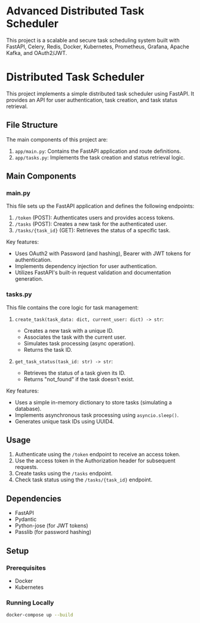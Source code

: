 # Advanced Distributed Task Scheduler

This project is a scalable and secure task scheduling system built with FastAPI, Celery, Redis, Docker, Kubernetes, Prometheus, Grafana, Apache Kafka, and OAuth2/JWT.

# Distributed Task Scheduler

This project implements a simple distributed task scheduler using FastAPI. It provides an API for user authentication, task creation, and task status retrieval.

## File Structure

The main components of this project are:

1. `app/main.py`: Contains the FastAPI application and route definitions.
2. `app/tasks.py`: Implements the task creation and status retrieval logic.

## Main Components

### main.py

This file sets up the FastAPI application and defines the following endpoints:

1. `/token` (POST): Authenticates users and provides access tokens.
2. `/tasks` (POST): Creates a new task for the authenticated user.
3. `/tasks/{task_id}` (GET): Retrieves the status of a specific task.

Key features:
- Uses OAuth2 with Password (and hashing), Bearer with JWT tokens for authentication.
- Implements dependency injection for user authentication.
- Utilizes FastAPI's built-in request validation and documentation generation.

### tasks.py

This file contains the core logic for task management:

1. `create_task(task_data: dict, current_user: dict) -> str`:
   - Creates a new task with a unique ID.
   - Associates the task with the current user.
   - Simulates task processing (async operation).
   - Returns the task ID.

2. `get_task_status(task_id: str) -> str`:
   - Retrieves the status of a task given its ID.
   - Returns "not_found" if the task doesn't exist.

Key features:
- Uses a simple in-memory dictionary to store tasks (simulating a database).
- Implements asynchronous task processing using `asyncio.sleep()`.
- Generates unique task IDs using UUID4.

## Usage

1. Authenticate using the `/token` endpoint to receive an access token.
2. Use the access token in the Authorization header for subsequent requests.
3. Create tasks using the `/tasks` endpoint.
4. Check task status using the `/tasks/{task_id}` endpoint.

## Dependencies

- FastAPI
- Pydantic
- Python-jose (for JWT tokens)
- Passlib (for password hashing)

## Setup

### Prerequisites

- Docker
- Kubernetes

### Running Locally

```sh
docker-compose up --build
